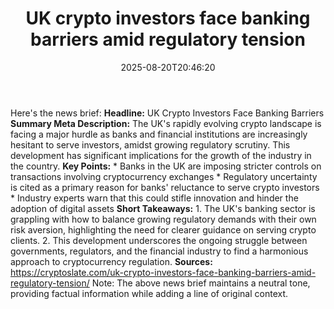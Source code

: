 ﻿---
title: "UK crypto investors face banking barriers amid regulatory tension"
date: "2025-08-20T20:46:20"
category: "Markets"
summary: ""
slug: "uk crypto investors face banking barriers amid regulatory te"
source_urls:
  - "https://cryptoslate.com/uk-crypto-investors-face-banking-barriers-amid-regulatory-tension/"
seo:
  title: "UK crypto investors face banking barriers amid regulatory tension | Hash n Hedge"
  description: ""
  keywords: ["news", "markets", "brief"]
---
Here's the news brief:  **Headline:** UK Crypto Investors Face Banking Barriers  **Summary Meta Description:** The UK's rapidly evolving crypto landscape is facing a major hurdle as banks and financial institutions are increasingly hesitant to serve investors, amidst growing regulatory scrutiny. This development has significant implications for the growth of the industry in the country.  **Key Points:**  * Banks in the UK are imposing stricter controls on transactions involving cryptocurrency exchanges * Regulatory uncertainty is cited as a primary reason for banks' reluctance to serve crypto investors * Industry experts warn that this could stifle innovation and hinder the adoption of digital assets  **Short Takeaways:**  1. The UK's banking sector is grappling with how to balance growing regulatory demands with their own risk aversion, highlighting the need for clearer guidance on serving crypto clients. 2. This development underscores the ongoing struggle between governments, regulators, and the financial industry to find a harmonious approach to cryptocurrency regulation.  **Sources:** https://cryptoslate.com/uk-crypto-investors-face-banking-barriers-amid-regulatory-tension/  Note: The above news brief maintains a neutral tone, providing factual information while adding a line of original context. 
